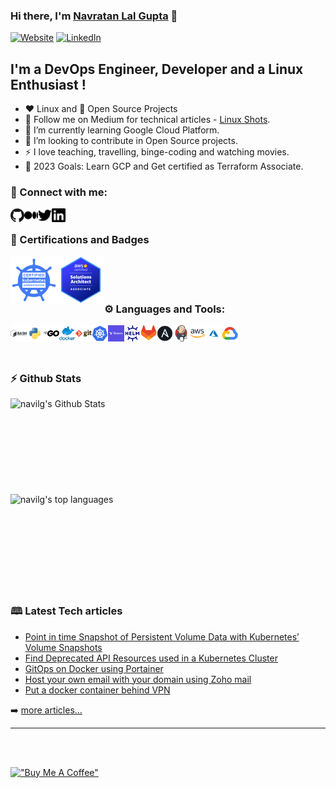 ### Hi there, I'm [Navratan Lal Gupta][website] 👋

[![Website](https://img.shields.io/website?label=navratangupta.in&style=for-the-badge&url=https%3A%2F%2Fnavratangupta.in)](https://navratangupta.in)
[![LinkedIn](https://img.shields.io/badge/Connect%20me-%230077B5.svg?&color=grey&style=for-the-badge&logo=linkedin&logoColor=white)][linkedin]
<!--[![LinkedIn](https://img.shields.io/badge/Connect%20me-%230077B5.svg?&style=for-the-badge&logo=linkedin&logoColor=white")][linkedin]-->
<!-- [![Twitter Follow](https://img.shields.io/twitter/follow/navratan_gupta?color=1DA1F2&logo=twitter&style=for-the-badge)](https://twitter.com/intent/follow?original_referer=https%3A%2F%2Fgithub.com%2Fnavilg&screen_name=navratan_gupta) -->

## I'm a DevOps Engineer, Developer and a Linux Enthusiast !

- :heart: Linux and :handshake: Open Source Projects
- 🔭 Follow me on Medium for technical articles - [Linux Shots](https://navratangupta.medium.com/).
- 🌱 I’m currently learning Google Cloud Platform.
- 👯 I’m looking to contribute in Open Source projects.
- :zap: I love teaching, travelling, binge-coding and watching movies.
- 🥅 2023 Goals: Learn GCP and Get certified as Terraform Associate.
<!--
[comment]: <> (- ⚡ Fun fact: I love to sing and read books)
[comment]: <> (- 🥅 2020 Goals: Learn new programming & speaking language. )
-->

### :handshake: Connect with me:

[<img align="left" alt="GitHub" width="22px" src="img/github.png" />][website]
[<img align="left" alt="Linux Shots | Medium Tech Blog" width="22px" src="img/medium.svg" />][Medium]
[<img align="left" alt="Navratan Gupta | Twitter" width="22px" src="img/twitter.svg" />][twitter]
[<img align="left" alt="Navratan Gupta | LinkedIn" width="22px" src="img/linkedin.svg" />][linkedin]

[comment]: <> ([<img align="left" alt="Navratan Gupta | Instagram" width="22px" src="https://cdn.jsdelivr.net/npm/simple-icons@6.0.0/icons/instagram.svg" />][instagram])

<br />

### :1st_place_medal: Certifications and Badges

[<img align="left" alt="CKA: Certified Kubernetes Administrator" width="75px" src="img/cka.png"/>](https://www.credly.com/badges/97a58602-5d58-41d1-8214-cc73dcbabc0c/public_url)

[<img align="left" alt="SAA-C02: AWS Certified Solution Architect - Associate" width="75px" src="img/aws-sa-assoc.png"/>](https://www.credly.com/badges/a653f9b5-0b2e-434d-b248-7579fe7df41f/public_url)

<br /><br /><br />

### :gear: Languages and Tools:

[<img align="left" alt="BASH" width="26px" src="img/bash.png" />](https://www.gnu.org/software/bash)
[<img align="left" alt="Python" width="26px" src="img/python.png" />](https://www.python.org/)
[<img align="left" alt="Golang" width="26px" src="img/go.svg" />](https://go.dev/)
[<img align="left" alt="Docker" width="26px" src="img/docker.png" />](https://www.docker.com)
[<img align="left" alt="Git" width="26px" src="img/git.png" />](https://git-scm.com/)
[<img align="left" alt="Kubernetes" width="26px" src="img/kubernetes.png" />](https://kubernetes.io/)
[<img align="left" alt="Terraform" width="26px" src="img/terraform.png" />](https://www.terraform.io/)
[<img align="left" alt="Helm" width="26px" src="img/helm.png" />](https://helm.sh/)
<!-- [<img align="left" alt="SQL" width="26px" src="https://raw.githubusercontent.com/github/explore/80688e429a7d4ef2fca1e82350fe8e3517d3494d/topics/sql/sql.png" />](https://en.wikipedia.org/wiki/SQL) -->
[<img align="left" alt="GitLab" width="26px" src="img/gitlab.svg" />](https://about.gitlab.com)
[<img align="left" alt="Ansible" width="26px" src="img/ansible.png" />](https://www.ansible.com)
[<img align="left" alt="Jenkins" width="26px" src="img/jenkins.png" />](https://jenkins.io)
[<img align="left" alt="AWS" width="26px" src="img/aws.png" />](https://aws.amazon.com/)
[<img align="left" alt="Azure" width="26px" src="img/azure.png" />](https://azure.microsoft.com/)
[<img align="left" alt="GCP" width="26px" src="img/gcp.png" />](https://cloud.google.com/)

<!--
[<img align="left" alt="Atom" width="26px" src="https://raw.githubusercontent.com/github/explore/80688e429a7d4ef2fca1e82350fe8e3517d3494d/topics/atom/atom.png" />](https://atom.io)
[<img align="left" alt="MongoDB" width="26px" src="https://raw.githubusercontent.com/github/explore/80688e429a7d4ef2fca1e82350fe8e3517d3494d/topics/jenkins/jenkins.png" />][webdevplaylist]
[<img align="left" alt="Git" width="26px" src="https://raw.githubusercontent.com/github/explore/80688e429a7d4ef2fca1e82350fe8e3517d3494d/topics/git/git.png" />][webdevplaylist]
[<img align="left" alt="GitHub" width="26px" src="https://raw.githubusercontent.com/github/explore/78df643247d429f6cc873026c0622819ad797942/topics/github/github.png" />][webdevplaylist]
[<img align="left" alt="Terminal" width="26px" src="https://raw.githubusercontent.com/github/explore/80688e429a7d4ef2fca1e82350fe8e3517d3494d/topics/terminal/terminal.png" />][webdevplaylist]
-->
<br />
<br />
<br />

### :zap: Github Stats

 <img align="left" alt="navilg's Github Stats" src="https://github-readme-stats.navilg.vercel.app/api?username=navilg&show_icons=true&hide_border=true&count_private=true" />

</br>
</br>
</br>
</br>
</br>
</br>
</br>
</br>
</br>

<img align="left" alt="navilg's top languages" src="https://github-language-stats-psi.vercel.app/api/top-langs?username=navilg&count=5&fork=false" />

</br>
</br>
</br>
</br>
</br>
</br>
</br>
</br>
</br>

### 🕮 Latest Tech articles

<!-- MEDIUM-POST:START -->
- [Point in time Snapshot of Persistent Volume Data with Kubernetes’ Volume Snapshots](https://medium.com/linux-shots/point-in-time-snapshot-of-persistent-volume-data-with-kubernetes-volume-snapshots-abfafc210802?source=rss----4f86df82889f---4)
- [Find Deprecated API Resources used in a Kubernetes Cluster](https://medium.com/linux-shots/find-deprecated-api-resources-used-in-a-kubernetes-cluster-44756c1126c8?source=rss----4f86df82889f---4)
- [GitOps on Docker using Portainer](https://medium.com/linux-shots/gitops-on-docker-using-portainer-8712ba7d38c9?source=rss----4f86df82889f---4)
- [Host your own email with your domain using Zoho mail](https://medium.com/linux-shots/host-your-own-email-with-your-domain-using-zoho-mail-90cfcf1cdb55?source=rss----4f86df82889f---4)
- [Put a docker container behind VPN](https://medium.com/linux-shots/put-a-docker-container-behind-vpn-fdc0e32c9ca5?source=rss----4f86df82889f---4)
<!-- MEDIUM-POST:END -->

➡️ [more articles...][medium]

---

</br>
</br>

[!["Buy Me A Coffee"](https://www.buymeacoffee.com/assets/img/custom_images/orange_img.png)](https://www.buymeacoffee.com/linuxshots)


<!--
### :zap: Languages Used:

[![Top Langs](https://github-readme-stats.vercel.app/api/top-langs/?username=navilg&layout=compact)](https://github.com/navilg/github-readme-stats)
-->

[website]: https://github.com/navilg
[twitter]: https://twitter.com/navratan_gupta
[medium]: https://medium.com/linux-shots
[linkedin]: https://in.linkedin.com/in/navratan-gupta
